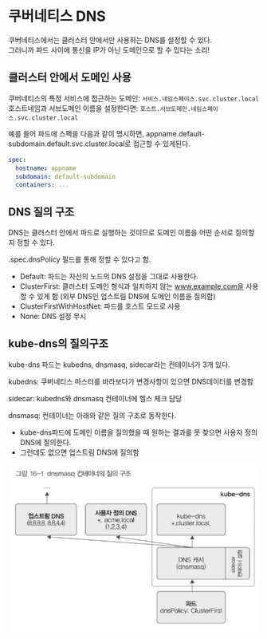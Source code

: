 # 쿠버네티스 DNS

쿠버네티스에서는 클러스터 안에서만 사용하는 DNS를 설정할 수 있다.  
그러니까 파드 사이에 통신을 IP가 아닌 도메인으로 할 수 있다는 소리!

## 클러스터 안에서 도메인 사용

쿠버네티스의 특정 서비스에 접근하는 도메인: `서비스.네임스페이스.svc.cluster.local`  
호스트네임과 서브도메인 이름을 설정한다면: `호스트.서브도메인.네임스페이스.svc.cluster.local`  

예를 들어 파드에 스펙을 다음과 같이 명시하면, appname.default-subdomain.default.svc.cluster.local로 접근할 수 있게된다.
```yaml
spec: 
  hostname: appname
  subdomain: default-subdomain
  containers: ...
```

## DNS 질의 구조

DNS는 클러스터 안에서 파드로 실행하는 것이므로 도메인 이름을 어떤 순서로 질의할지 정할 수 있다.

.spec.dnsPolicy 필드를 통해 정할 수 있다고 함.

- Default: 파드는 자신의 노드의 DNS 설정을 그대로 사용한다. 
- ClusterFirst: 클러스터 도메인 형식과 일치하지 않는 www.example.com을 사용할 수 있게 함 (외부 DNS인 업스트림 DNS에 도메인 이름을 질의함)
- ClusterFirstWithHostNet: 파드를 호스트 모드로 사용
- None: DNS 설정 무시

## kube-dns의 질의구조

kube-dns 파드는 kubedns, dnsmasq, sidecar라는 컨테이너가 3개 있다.

kubedns: 쿠버네티스 마스터를 바라보다가 변경사항이 있으면 DNS데이터를 변경함

sidecar: kubedns와 dnsmasq 컨테이너에 헬스 체크 담당

dnsmasq: 컨테이너는 아래와 같은 질의 구조로 동작한다.

  - kube-dns파드에 도메인 이름을 질의했을 때 원하는 결과를 못 찾으면 사용자 정의 DNS에 질의한다.
  - 그런데도 없으면 업스트림 DNS에 질의함

![](./img/img19.png)